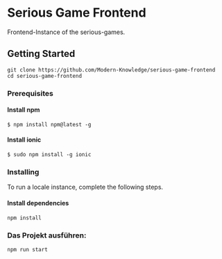 # Serious Game Frontend

Frontend-Instance of the serious-games.

## Getting Started

```
git clone https://github.com/Modern-Knowledge/serious-game-frontend
cd serious-game-frontend
```

### Prerequisites

#### Install npm
```
$ npm install npm@latest -g
```

#### Install ionic
```
$ sudo npm install -g ionic
```

### Installing

To run a locale instance, complete the following steps.

#### Install dependencies

```
npm install
```

### Das Projekt ausführen:
```
npm run start
```
